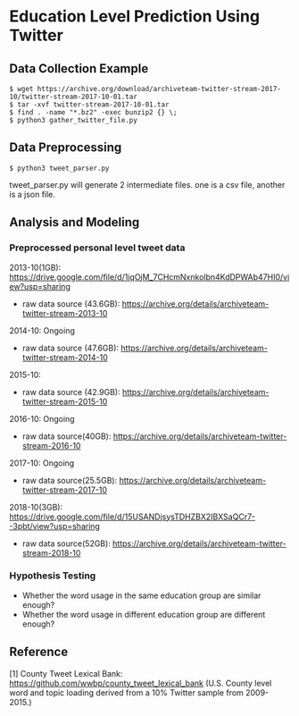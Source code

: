 # Education Level Prediction Using Twitter
## Data Collection Example
```
$ wget https://archive.org/download/archiveteam-twitter-stream-2017-10/twitter-stream-2017-10-01.tar
$ tar -xvf twitter-stream-2017-10-01.tar
$ find . -name "*.bz2" -exec bunzip2 {} \;
$ python3 gather_twitter_file.py
```
## Data Preprocessing
```
$ python3 tweet_parser.py
```
tweet_parser.py will generate 2 intermediate files. one is a csv file, another is a json file.
## Analysis and Modeling
### Preprocessed personal level tweet data
2013-10(1GB): https://drive.google.com/file/d/1jqOjM_7CHcmNxnkolbn4KdDPWAb47HI0/view?usp=sharing
* raw data source (43.6GB): https://archive.org/details/archiveteam-twitter-stream-2013-10

2014-10: Ongoing
* raw data source (47.6GB): https://archive.org/details/archiveteam-twitter-stream-2014-10

2015-10:
* raw data source (42.9GB): https://archive.org/details/archiveteam-twitter-stream-2015-10

2016-10: Ongoing
* raw data source(40GB): https://archive.org/details/archiveteam-twitter-stream-2016-10

2017-10: Ongoing
* raw data source(25.5GB): https://archive.org/details/archiveteam-twitter-stream-2017-10

2018-10(3GB): https://drive.google.com/file/d/15USANDjsysTDHZBX2IBXSaQCr7--3pbt/view?usp=sharing 
* raw data source(52GB): https://archive.org/details/archiveteam-twitter-stream-2018-10
### Hypothesis Testing
* Whether the word usage in the same education group are similar enough?
* Whether the word usage in different education group are different enough?


## Reference
[1] County Tweet Lexical Bank: https://github.com/wwbp/county_tweet_lexical_bank (U.S. County level word and topic loading derived from a 10% Twitter sample from 2009-2015.)
